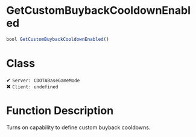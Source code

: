 # GetCustomBuybackCooldownEnabled
```js
bool GetCustomBuybackCooldownEnabled()
```
# Class
✔ `Server: CDOTABaseGameMode`  
✖ `Client: undefined`  

# Function Description
Turns on capability to define custom buyback cooldowns.
